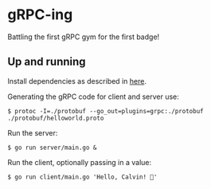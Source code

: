 # gRPC-ing
Battling the first gRPC gym for the first badge!

## Up and running

Install dependencies as described in [here](http://www.grpc.io/docs/).

Generating the gRPC code for client and server use:
```
$ protoc -I=./protobuf --go_out=plugins=grpc:./protobuf ./protobuf/helloworld.proto
```

Run the server:
```
$ go run server/main.go &
```

Run the client, optionally passing in a value:
```
$ go run client/main.go 'Hello, Calvin! 👋'
```

